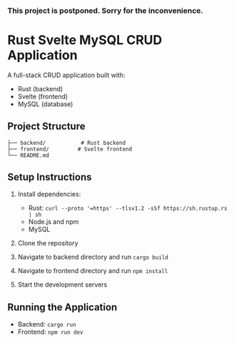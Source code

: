 ### This project is postponed. Sorry for the inconvenience.

# Rust Svelte MySQL CRUD Application

A full-stack CRUD application built with:
- Rust (backend)
- Svelte (frontend)
- MySQL (database)

## Project Structure
```
├── backend/           # Rust backend
├── frontend/         # Svelte frontend
└── README.md
```

## Setup Instructions

1. Install dependencies:
   - Rust: `curl --proto '=https' --tlsv1.2 -sSf https://sh.rustup.rs | sh`
   - Node.js and npm
   - MySQL

2. Clone the repository
3. Navigate to backend directory and run `cargo build`
4. Navigate to frontend directory and run `npm install`
5. Start the development servers

## Running the Application

- Backend: `cargo run`
- Frontend: `npm run dev`
